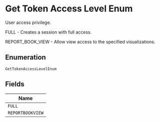 
# Get Token Access Level Enum

User access privilege.

FULL - Creates a session with full access.

REPORT_BOOK_VIEW - Allow view access to the specified visualizations.

## Enumeration

`GetTokenAccessLevelEnum`

## Fields

| Name |
|  --- |
| `FULL` |
| `REPORTBOOKVIEW` |

